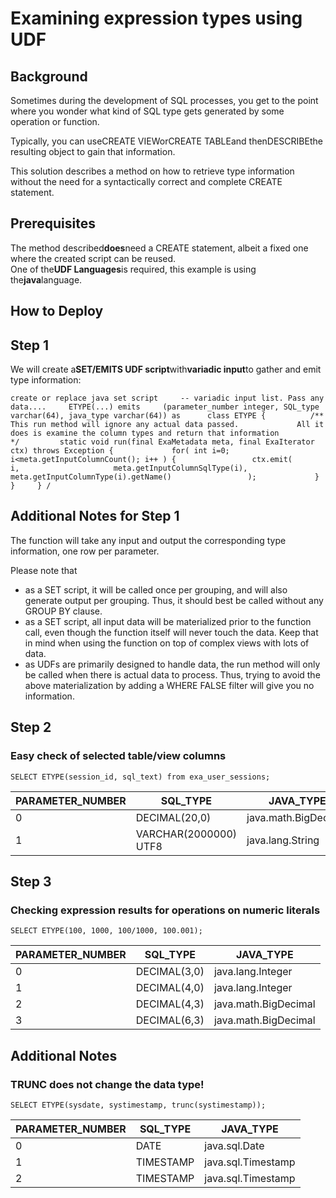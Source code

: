 # Examining expression types using UDF 
## Background

Sometimes during the development of SQL processes, you get to the point where you wonder what kind of SQL type gets generated by some operation or function.

Typically, you can useCREATE VIEWorCREATE TABLEand thenDESCRIBEthe resulting object to gain that information.

This solution describes a method on how to retrieve type information without the need for a syntactically correct and complete CREATE statement.

## Prerequisites

The method described**does**need a CREATE statement, albeit a fixed one where the created script can be reused.  
One of the**UDF Languages**is required, this example is using the**java**language.

## How to Deploy

## Step 1

We will create a**SET/EMITS UDF script**with**variadic input**to gather and emit type information:


```"code-java"
create or replace java set script     -- variadic input list. Pass any data....     ETYPE(...) emits     (parameter_number integer, SQL_type varchar(64), java_type varchar(64)) as      class ETYPE {          /**             This run method will ignore any actual data passed.             All it does is examine the column types and return that information         */         static void run(final ExaMetadata meta, final ExaIterator ctx) throws Exception {             for( int i=0; i<meta.getInputColumnCount(); i++ ) {                 ctx.emit(                     i,                     meta.getInputColumnSqlType(i),                     meta.getInputColumnType(i).getName()                 );             }         }     } / 
```
## Additional Notes for Step 1

The function will take any input and output the corresponding type information, one row per parameter.

Please note that

* as a SET script, it will be called once per grouping, and will also generate output per grouping. Thus, it should best be called without any GROUP BY clause.
* as a SET script, all input data will be materialized prior to the function call, even though the function itself will never touch the data. Keep that in mind when using the function on top of complex views with lots of data.
* as UDFs are primarily designed to handle data, the run method will only be called when there is actual data to process. Thus, trying to avoid the above materialization by adding a WHERE FALSE filter will give you no information.

## Step 2

### Easy check of selected table/view columns


```"code-sql"
SELECT ETYPE(session_id, sql_text) from exa_user_sessions; 
```


| PARAMETER_NUMBER | SQL_TYPE | JAVA_TYPE |
| --- | --- | --- |
| 0 | DECIMAL(20,0) | java.math.BigDecimal |
| 1 | VARCHAR(2000000) UTF8 | java.lang.String |

## Step 3

### Checking expression results for operations on numeric literals


```"code-sql"
SELECT ETYPE(100, 1000, 100/1000, 100.001); 
```


| PARAMETER_NUMBER | SQL_TYPE | JAVA_TYPE |
| --- | --- | --- |
| 0 | DECIMAL(3,0) | java.lang.Integer |
| 1 | DECIMAL(4,0) | java.lang.Integer |
| 2 | DECIMAL(4,3) | java.math.BigDecimal |
| 3 | DECIMAL(6,3) | java.math.BigDecimal |

## Additional Notes

### TRUNC does not change the data type!


```"code-sql"
SELECT ETYPE(sysdate, systimestamp, trunc(systimestamp)); 
```


| PARAMETER_NUMBER | SQL_TYPE | JAVA_TYPE |
| --- | --- | --- |
| 0 | DATE | java.sql.Date |
| 1 | TIMESTAMP | java.sql.Timestamp |
| 2 | TIMESTAMP | java.sql.Timestamp |

